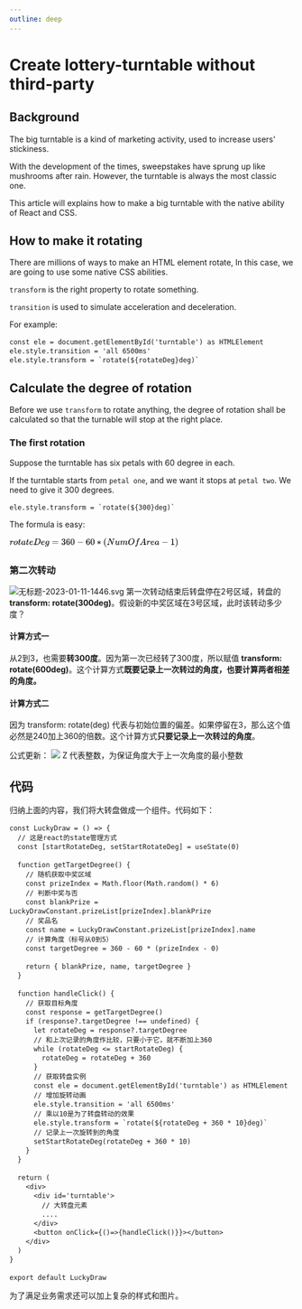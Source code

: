 ```yaml
---
outline: deep
---
```


# Create lottery-turntable without third-party

## Background
The big turntable is a kind of marketing activity, used to increase users' stickiness.

With the development of the times, sweepstakes have sprung up like mushrooms after rain. However,  the turntable is always the most classic one. 

This article will explains how to make a big turntable with the native ability of React and CSS. 

## How to make it rotating
There are millions of ways to make an HTML element rotate, In this case, we are going to use some native CSS abilities.

`transform` is the right property to rotate something.

`transition` is used to simulate acceleration and deceleration.

For example:
```tsx
const ele = document.getElementById('turntable') as HTMLElement
ele.style.transition = 'all 6500ms'
ele.style.transform = `rotate(${rotateDeg}deg)` 
```

## Calculate the degree of rotation
Before we use `transform` to rotate anything, the degree of rotation shall be calculated so that the turnable will stop at the right place.

### The first rotation
Suppose the turntable has six petals with 60 degree in each.

<!-- <img src="../deg.svg" width = "300" alt="图片名称" align-items=“center” /> -->

If the turntable starts from `petal one`, and we want it stops at `petal two`. We need to give it 300 degrees.

```tsx
ele.style.transform = `rotate(${300}deg)` 
```

The formula is easy:

<img src="../firstrotate.svg" width = "300" alt="图片名称" align-items=“center” />

### 第二次转动
![无标题-2023-01-11-1446.svg](https://cdn.nlark.com/yuque/0/2023/svg/25790591/1673421476669-ff4c3058-3ff0-4b87-b504-19538f901b13.svg#clientId=ua332647a-7b8f-4&from=drop&height=280&id=oL1Nz&originHeight=1182&originWidth=1029&originalType=binary&ratio=1&rotation=0&showTitle=false&size=14313&status=done&style=none&taskId=u18b7531c-c65d-4594-9a92-a49a6bc03b8&title=&width=244)
第一次转动结束后转盘停在2号区域，转盘的 **transform: rotate(300deg)**。假设新的中奖区域在3号区域，此时该转动多少度？

#### 计算方式一
从2到3，也需要**转300度**。因为第一次已经转了300度，所以赋值 **transform: rotate(600deg)**。这个计算方式**既要记录上一次转过的角度，也要计算两者相差的角度。**

#### 计算方式二
因为 transform: rotate(deg) 代表与初始位置的偏差。如果停留在3，那么这个值必然是240加上360的倍数。这个计算方式**只要记录上一次转过的角度**。

公式更新：
![](https://cdn.nlark.com/yuque/__latex/ef46c4437e2f5fecb77e9c47c31b0b4c.svg#card=math&code=%0ArotateDeg%20%3D%0A%5Cbegin%7Bcases%7D%0A360%20-%2060%2A%28NumOfArea-1%29%2C%20%20%26%20%5Ctext%7Bif%20%24n%24%20%3D%201%7D%20%5C%5C%0A360%20-%2060%2A%28NumOfArea-1%29%20%2B%20360%2AZ%20%26%20%5Ctext%7Bif%20%24n%24%20%3E%201%7D%0A%5Cend%7Bcases%7D&id=LAGfb)
Z 代表整数，为保证角度大于上一次角度的最小整数
## 代码
归纳上面的内容，我们将大转盘做成一个组件。代码如下：
```tsx
const LuckyDraw = () => {
  // 这是react的state管理方式
  const [startRotateDeg, setStartRotateDeg] = useState(0)

  function getTargetDegree() {
    // 随机获取中奖区域
    const prizeIndex = Math.floor(Math.random() * 6)
    // 判断中奖与否
    const blankPrize = LuckyDrawConstant.prizeList[prizeIndex].blankPrize
    // 奖品名
    const name = LuckyDrawConstant.prizeList[prizeIndex].name
    // 计算角度（标号从0到5）
    const targetDegree = 360 - 60 * (prizeIndex - 0)

    return { blankPrize, name, targetDegree }
  }

  function handleClick() {
    // 获取目标角度
    const response = getTargetDegree()
    if (response?.targetDegree !== undefined) {
      let rotateDeg = response?.targetDegree
      // 和上次记录的角度作比较，只要小于它，就不断加上360
      while (rotateDeg <= startRotateDeg) {
        rotateDeg = rotateDeg + 360
      }
      // 获取转盘实例
      const ele = document.getElementById('turntable') as HTMLElement
      // 增加旋转动画
      ele.style.transition = 'all 6500ms'
      // 乘以10是为了转盘转动的效果
      ele.style.transform = `rotate(${rotateDeg + 360 * 10}deg)`
      // 记录上一次旋转到的角度
      setStartRotateDeg(rotateDeg + 360 * 10)
    }
  }

  return (
    <div>
      <div id='turntable'>
        // 大转盘元素
        ....
      </div>
      <button onClick={()=>{handleClick()}}></button>
    </div>
  )
}

export default LuckyDraw

```

为了满足业务需求还可以加上复杂的样式和图片。
